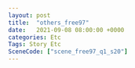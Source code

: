 ```yaml
---
layout: post
title:  "others_free97"
date:   2021-09-08 08:00:00 +0000
categories: Etc
Tags: Story Etc
SceneCode: ["scene_free97_q1_s20"]
---
```

